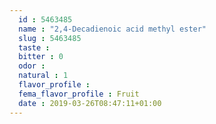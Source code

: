 ```yaml
---
  id : 5463485
  name : "2,4-Decadienoic acid methyl ester"
  slug : 5463485
  taste : 
  bitter : 0
  odor : 
  natural : 1
  flavor_profile : 
  fema_flavor_profile : Fruit
  date : 2019-03-26T08:47:11+01:00
---
```



